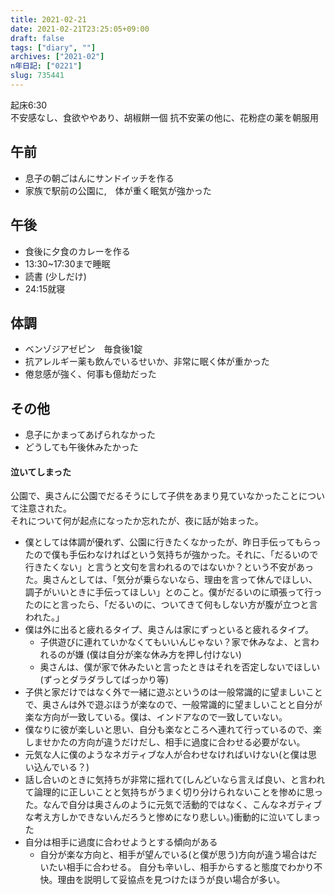 ```yaml
---
title: 2021-02-21
date: 2021-02-21T23:25:05+09:00
draft: false
tags: ["diary", ""]
archives: ["2021-02"]
n年日記: ["0221"]
slug: 735441
---
```

起床6:30  
不安感なし、食欲ややあり、胡椒餅一個
抗不安薬の他に、花粉症の薬を朝服用
## 午前
- 息子の朝ごはんにサンドイッチを作る
- 家族で駅前の公園に,　体が重く眠気が強かった
## 午後
- 食後に夕食のカレーを作る
- 13:30~17:30まで睡眠
- 読書 (少しだけ)
- 24:15就寝
## 体調
- ベンゾジアゼピン　毎食後1錠
- 抗アレルギー薬も飲んでいるせいか、非常に眠く体が重かった
- 倦怠感が強く、何事も億劫だった
## その他
- 息子にかまってあげられなかった
- どうしても午後休みたかった
#### 泣いてしまった  
公園で、奥さんに公園でだるそうにして子供をあまり見ていなかったことについて注意された。  
それについて何が起点になったか忘れたが、夜に話が始まった。
- 僕としては体調が優れず、公園に行きたくなかったが、昨日手伝ってもらったので僕も手伝わなければという気持ちが強かった。それに、「だるいので行きたくない」と言うと文句を言われるのではないか？という不安があった。奥さんとしては、「気分が乗らないなら、理由を言って休んでほしい、調子がいいときに手伝ってほしい」とのこと。僕がだるいのに頑張って行ったのにと言ったら、「だるいのに、ついてきて何もしない方が腹が立つと言われた。」
- 僕は外に出ると疲れるタイプ、奥さんは家にずっといると疲れるタイプ。
  - 子供遊びに連れていかなくてもいいんじゃない？家で休みなよ、と言われるのが嫌 (僕は自分が楽な休み方を押し付けない)
  - 奥さんは、僕が家で休みたいと言ったときはそれを否定しないでほしい(ずっとダラダラしてばっかり等)
- 子供と家だけではなく外で一緒に遊ぶというのは一般常識的に望ましいことで、奥さんは外で遊ぶほうが楽なので、一般常識的に望ましいことと自分が楽な方向が一致している。僕は、インドアなので一致していない。
- 僕なりに彼が楽しいと思い、自分も楽なところへ連れて行っているので、楽しませかたの方向が違うだけだし、相手に過度に合わせる必要がない。
- 元気な人に僕のようなネガティブな人が合わせなければいけない(と僕は思い込んでいる？)
- 話し合いのときに気持ちが非常に揺れて(しんどいなら言えば良い、と言われて論理的に正しいことと気持ちがうまく切り分けられないことを惨めに思った。なんで自分は奥さんのように元気で活動的ではなく、こんなネガティブな考え方しかできないんだろうと惨めになり悲しい。)衝動的に泣いてしまった
- 自分は相手に過度に合わせようとする傾向がある
  - 自分が楽な方向と、相手が望んでいる(と僕が思う)方向が違う場合はだいたい相手に合わせる。
  自分も辛いし、相手からすると態度でわかり不快。理由を説明して妥協点を見つけたほうが良い場合が多い。